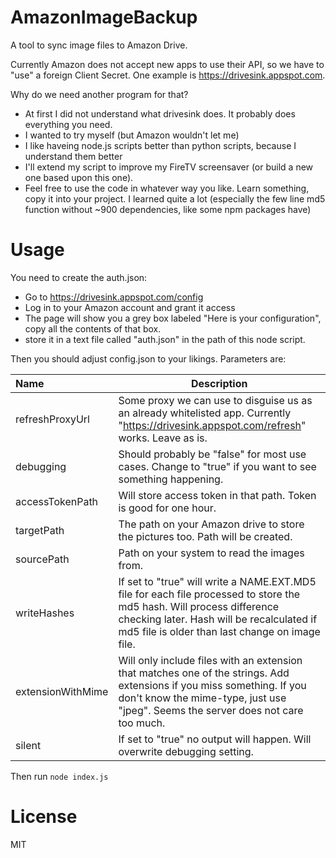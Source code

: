 # AmazonImageBackup

A tool to sync image files to Amazon Drive.

Currently Amazon does not accept new apps to use their API, so we have to "use" a foreign Client Secret. One example is https://drivesink.appspot.com.

Why do we need another program for that?
* At first I did not understand what drivesink does. It probably does everything you need.
* I wanted to try myself (but Amazon wouldn't let me)
* I like haveing node.js scripts better than python scripts, because I understand them better
* I'll extend my script to improve my FireTV screensaver (or build a new one based upon this one).
* Feel free to use the code in whatever way you like. Learn something, copy it into your project. I learned quite a lot (especially the few line md5 function without ~900 dependencies, like some npm packages have)

# Usage
You need to create the auth.json:
* Go to https://drivesink.appspot.com/config
* Log in to your Amazon account and grant it access
* The page will show you a grey box labeled "Here is your configuration", copy all the contents of that box.
* store it in a text file called "auth.json" in the path of this node script.

Then you should adjust config.json to your likings. Parameters are:

| Name | Description |
| :------- | ----------- |
| refreshProxyUrl | Some proxy we can use to disguise us as an already whitelisted app. Currently "https://drivesink.appspot.com/refresh" works. Leave as is. |
| debugging | Should probably be "false" for most use cases. Change to "true" if you want to see something happening. |
| accessTokenPath | Will store access token in that path. Token is good for one hour. |
| targetPath | The path on your Amazon drive to store the pictures too. Path will be created. |
| sourcePath | Path on your system to read the images from. |
| writeHashes | If set to "true" will write a NAME.EXT.MD5 file for each file processed to store the md5 hash. Will process difference checking later. Hash will be recalculated if md5 file is older than last change on image file. |
| extensionWithMime | Will only include files with an extension that matches one of the strings. Add extensions if you miss something. If you don't know the mime-type, just use "jpeg". Seems the server does not care too much. |
| silent | If set to "true" no output will happen. Will overwrite debugging setting. |

Then run `node index.js`

# License
MIT
